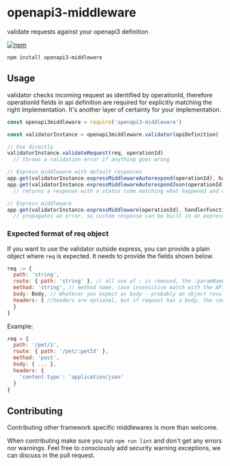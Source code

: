 # openapi3-middleware
validate requests against your openapi3 definition 

[![npm](https://img.shields.io/npm/v/openapi3-middleware.svg?style=flat)](https://www.npmjs.com/package/openapi3-middleware)

```
npm install openapi3-middleware
```


## Usage

validator checks incoming request as identified by operationId, therefore operationId fields in api definition are required for explicitly matching the right implementation. It's another layer of certainty for your implementation.

```js
const openapi3middleware = require('openapi3-middleware')

const validatorInstance = openapi3middleware.validator(apiDefinition)

// Use directly
validatorInstance.validateRequest(req, operationId) 
  // throws a validation error if anything goes wrong

// Express middleware with default responses
app.get(validatorInstance.expressMiddlewareAutorespond(operationId), handlerFunction)
app.get(validatorInstance.expressMiddlewareAutorespondJson(operationId), handlerFunction)
  // returns a response with a status code matching what happened and a descriptive message to help fix the error

// Express middleware
app.get(validatorInstance.expressMiddleware(operationId), handlerFunction)
  // propagates an error, so custom response can be built in an express error handler
```

### Expected format of req object

If you want to use the validator outside express, you can provide a plain object where `req` is expected. It needs to provide the fields shown below.

```js
req := {
  path: 'string',
  route: { path: 'string' }, // all use of : is removed, the :paramName will be compared with paramName from definition
  method: 'string', // method name, case insensitive match with the API spec
  body: Body, // Whatever you expect as body - probably an object resulting from parsing JSON
  headers: { //headers are optional, but if request has a body, the content-type header must exist and match the key in content field exactly.
  }
}
```


Example:

```js
req = {
  path: '/pet/1',
  route: { path: '/pet/:petId' },
  method: 'post',
  body: { ... },
  headers: {
    'content-type': 'application/json'
  }
}
```

## Contributing

Contributing other framework specific middlewares is more than welcome.

When contributing make sure you run `npm run lint` and don't get any errors nor warnings.
Feel free to consciously add security warning exceptions, we can discuss in the pull request.